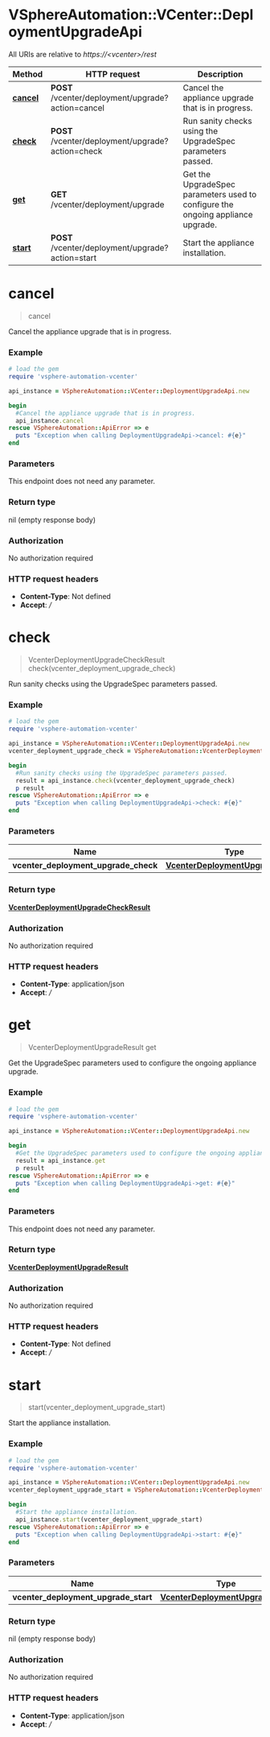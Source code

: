 # VSphereAutomation::VCenter::DeploymentUpgradeApi

All URIs are relative to *https://&lt;vcenter&gt;/rest*

Method | HTTP request | Description
------------- | ------------- | -------------
[**cancel**](DeploymentUpgradeApi.md#cancel) | **POST** /vcenter/deployment/upgrade?action&#x3D;cancel | Cancel the appliance upgrade that is in progress.
[**check**](DeploymentUpgradeApi.md#check) | **POST** /vcenter/deployment/upgrade?action&#x3D;check | Run sanity checks using the UpgradeSpec parameters passed.
[**get**](DeploymentUpgradeApi.md#get) | **GET** /vcenter/deployment/upgrade | Get the UpgradeSpec parameters used to configure the ongoing appliance upgrade.
[**start**](DeploymentUpgradeApi.md#start) | **POST** /vcenter/deployment/upgrade?action&#x3D;start | Start the appliance installation.


# **cancel**
> cancel

Cancel the appliance upgrade that is in progress.

### Example
```ruby
# load the gem
require 'vsphere-automation-vcenter'

api_instance = VSphereAutomation::VCenter::DeploymentUpgradeApi.new

begin
  #Cancel the appliance upgrade that is in progress.
  api_instance.cancel
rescue VSphereAutomation::ApiError => e
  puts "Exception when calling DeploymentUpgradeApi->cancel: #{e}"
end
```

### Parameters
This endpoint does not need any parameter.

### Return type

nil (empty response body)

### Authorization

No authorization required

### HTTP request headers

 - **Content-Type**: Not defined
 - **Accept**: */*



# **check**
> VcenterDeploymentUpgradeCheckResult check(vcenter_deployment_upgrade_check)

Run sanity checks using the UpgradeSpec parameters passed.

### Example
```ruby
# load the gem
require 'vsphere-automation-vcenter'

api_instance = VSphereAutomation::VCenter::DeploymentUpgradeApi.new
vcenter_deployment_upgrade_check = VSphereAutomation::VcenterDeploymentUpgradeCheck.new # VcenterDeploymentUpgradeCheck | 

begin
  #Run sanity checks using the UpgradeSpec parameters passed.
  result = api_instance.check(vcenter_deployment_upgrade_check)
  p result
rescue VSphereAutomation::ApiError => e
  puts "Exception when calling DeploymentUpgradeApi->check: #{e}"
end
```

### Parameters

Name | Type | Description  | Notes
------------- | ------------- | ------------- | -------------
 **vcenter_deployment_upgrade_check** | [**VcenterDeploymentUpgradeCheck**](VcenterDeploymentUpgradeCheck.md)|  | 

### Return type

[**VcenterDeploymentUpgradeCheckResult**](VcenterDeploymentUpgradeCheckResult.md)

### Authorization

No authorization required

### HTTP request headers

 - **Content-Type**: application/json
 - **Accept**: */*



# **get**
> VcenterDeploymentUpgradeResult get

Get the UpgradeSpec parameters used to configure the ongoing appliance upgrade.

### Example
```ruby
# load the gem
require 'vsphere-automation-vcenter'

api_instance = VSphereAutomation::VCenter::DeploymentUpgradeApi.new

begin
  #Get the UpgradeSpec parameters used to configure the ongoing appliance upgrade.
  result = api_instance.get
  p result
rescue VSphereAutomation::ApiError => e
  puts "Exception when calling DeploymentUpgradeApi->get: #{e}"
end
```

### Parameters
This endpoint does not need any parameter.

### Return type

[**VcenterDeploymentUpgradeResult**](VcenterDeploymentUpgradeResult.md)

### Authorization

No authorization required

### HTTP request headers

 - **Content-Type**: Not defined
 - **Accept**: */*



# **start**
> start(vcenter_deployment_upgrade_start)

Start the appliance installation.

### Example
```ruby
# load the gem
require 'vsphere-automation-vcenter'

api_instance = VSphereAutomation::VCenter::DeploymentUpgradeApi.new
vcenter_deployment_upgrade_start = VSphereAutomation::VcenterDeploymentUpgradeStart.new # VcenterDeploymentUpgradeStart | 

begin
  #Start the appliance installation.
  api_instance.start(vcenter_deployment_upgrade_start)
rescue VSphereAutomation::ApiError => e
  puts "Exception when calling DeploymentUpgradeApi->start: #{e}"
end
```

### Parameters

Name | Type | Description  | Notes
------------- | ------------- | ------------- | -------------
 **vcenter_deployment_upgrade_start** | [**VcenterDeploymentUpgradeStart**](VcenterDeploymentUpgradeStart.md)|  | 

### Return type

nil (empty response body)

### Authorization

No authorization required

### HTTP request headers

 - **Content-Type**: application/json
 - **Accept**: */*



